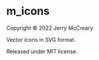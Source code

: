 # m_icons

Copyright &copy; 2022 Jerry McCreary

Vector icons in SVG format.

Released under MIT license.

